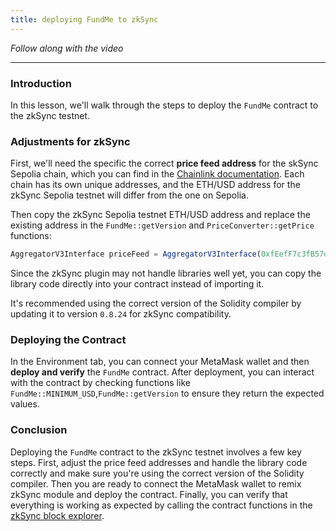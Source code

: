 ```yaml
---
title: deploying FundMe to zkSync
---
```


_Follow along with the video_

---

> </a>

### Introduction

In this lesson, we'll walk through the steps to deploy the `FundMe` contract to the zkSync testnet.

### Adjustments for zkSync

First, we'll need the specific the correct **price feed address** for the skSync Sepolia chain, which you can find in the [Chainlink documentation](https://docs.chain.link/data-feeds/price-feeds/addresses?network=zksync&page=1). Each chain has its own unique addresses, and the ETH/USD address for the zkSync Sepolia testnet will differ from the one on Sepolia.

Then copy the zkSync Sepolia testnet ETH/USD address and replace the existing address in the `FundMe::getVersion` and `PriceConverter::getPrice` functions:

```js
AggregatorV3Interface priceFeed = AggregatorV3Interface(0xfEefF7c3fB57d18C5C6Cdd71e45D2D0b4F9377bF); // Add ETH/USD zkSync Sepolia address here
```

Since the zkSync plugin may not handle libraries well yet, you can copy the library code directly into your contract instead of importing it.

It's recommended using the correct version of the Solidity compiler by updating it to version `0.8.24` for zkSync compatibility.

### Deploying the Contract

In the Environment tab, you can connect your MetaMask wallet and then **deploy and verify** the `FundMe` contract. After deployment, you can interact with the contract by checking functions like `FundMe::MINIMUM_USD`,`FundMe::getVersion` to ensure they return the expected values.

### Conclusion

Deploying the `FundMe` contract to the zkSync testnet involves a few key steps. First, adjust the price feed addresses and handle the library code correctly and make sure you're using the correct version of the Solidity compiler. Then you are ready to connect the MetaMask wallet to remix zkSync module and deploy the contract. Finally, you can verify that everything is working as expected by calling the contract functions in the [zkSync block explorer](https://sepolia.explorer.zksync.io/).
